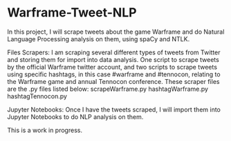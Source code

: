 # Warframe-Tweet-NLP

In this project, I will scrape tweets about the game Warframe and do Natural Language Processing analysis on them, using spaCy and NTLK.


Files
Scrapers: I am scraping several different types of tweets from Twitter and storing them for import into data analysis. One script to scrape tweets by the official Warframe twitter account, and two scripts to scrape tweets using specific hashtags, in this case #warframe and #tennocon, relating to the Warframe game and annual Tennocon conference. These scraper files are the .py files listed below:
scrapeWarframe.py
hashtagWarframe.py
hashtagTennocon.py

Jupyter Notebooks: Once I have the tweets scraped, I will import them into Jupyter Notebooks to do NLP analysis on them.

This is a work in progress.

